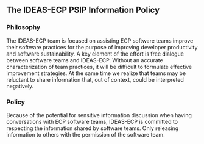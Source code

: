 ## The IDEAS-ECP PSIP Information Policy

### Philosophy

The IDEAS-ECP team is focused on assisting ECP software teams improve their software practices for the purpose of improving developer productivity and software sustainability.  A key element of the effort is free dialogue between software teams and IDEAS-ECP.  Without an accurate characterization of team practices, it will be difficult to formulate effective improvement strategies.  At the same time we realize that teams may be reluctant to share information that, out of context, could be interpreted negatively.

### Policy

Because of the potential for sensitive information discussion when having conversations with ECP software teams, IDEAS-ECP is committed to respecting the information shared by software teams. Only releasing information to others with the permission of the software team.
